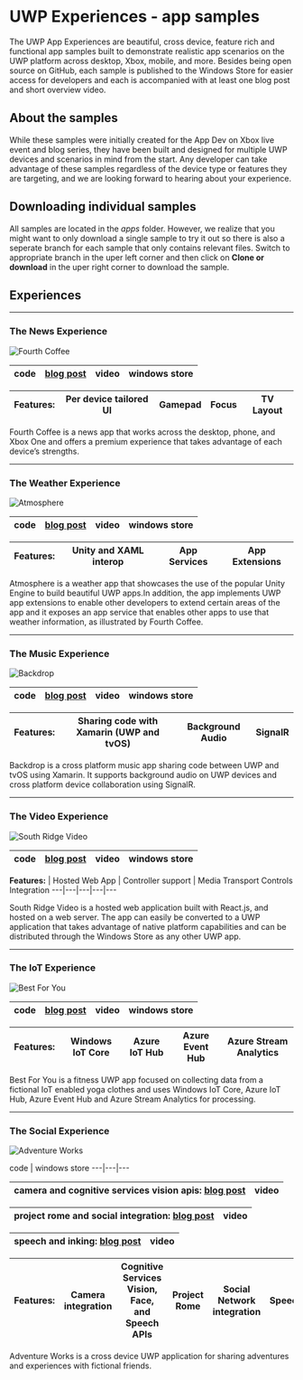 # UWP Experiences - app samples

The UWP App Experiences are beautiful, cross device, feature rich and functional app samples built to demonstrate realistic app scenarios on the UWP platform across desktop, Xbox, mobile, and more. Besides being open source on GitHub, each sample is published to the Windows Store for easier access for developers and each is accompanied with at least one blog post and short overview video. 

## About the samples ##
While these samples were initially created for the App Dev on Xbox live event and blog series, they have been built and designed for multiple UWP devices and scenarios in mind from the start. Any developer can take advantage of these samples regardless of the device type or features they are targeting, and we are looking forward to hearing about your experience.


## Downloading individual samples ##
All samples are located in the *apps* folder. However, we realize that you might want to only download a single sample to try it out so there is also a seperate branch for each sample that only contains relevant files. Switch to appropriate branch in the uper left corner and then click on **Clone or download** in the uper right corner to download the sample.


## Experiences ##
***

### The News Experience ###

![Fourth Coffee][news-image]

code | [blog post][news-blog-post] | video | windows store
---|---|---|---

**Features:** | Per device tailored UI | Gamepad | Focus | TV Layout
---|---|---|---|---

Fourth Coffee is a news app that works across the desktop, phone, and Xbox One and offers a premium experience that takes advantage of each device’s strengths.

***

### The Weather Experience ###

![Atmosphere][weather-image]

code | [blog post][news-blog-post] | video | windows store
---|---|---|---

**Features:** | Unity and XAML interop | App Services | App Extensions
---|---|---|---

Atmosphere is a weather app that showcases the use of the popular Unity Engine to build beautiful UWP apps.In addition, the app implements UWP app extensions to enable other developers to extend certain areas of the app and it exposes an app service that enables other apps to use that weather information, as illustrated by Fourth Coffee.

***

### The Music Experience ###

![Backdrop][music-image]

code | [blog post][music-blog-post] | video | windows store
---|---|---|---

**Features:** | Sharing code with Xamarin (UWP and tvOS) | Background Audio | SignalR
---|---|---|---

Backdrop is a cross platform music app sharing code between UWP and tvOS using Xamarin. It supports background audio on UWP devices and cross platform device collaboration using SignalR.

***

### The Video Experience ###

![South Ridge Video][video-image]

code | [blog post][video-blog-post] | video | windows store
---|---|---|---

**Features:** | Hosted Web App | Controller support | Media Transport Controls Integration
---|---|---|---|---

South Ridge Video is a hosted web application built with React.js, and hosted on a web server. The app can easily be converted to a UWP application that takes advantage of native platform capabilities and can be distributed through the Windows Store as any other UWP app.

***

### The IoT Experience ###

![Best For You][iot-image]

code | [blog post][iot-blog-post] | video | windows store
---|---|---|---

**Features:** | Windows IoT Core | Azure IoT Hub | Azure Event Hub | Azure Stream Analytics
---|---|---|---|---

Best For You is a fitness UWP app focused on collecting data from a fictional IoT enabled yoga clothes and uses Windows IoT Core, Azure IoT Hub, Azure Event Hub and Azure Stream Analytics for processing.

***

### The Social Experience ###

![Adventure Works][social-image]

code | windows store
---|---|---

camera and cognitive services vision apis: [blog post][social-blog-post-1] | video
---|---

project rome and social integration: [blog post][social-blog-post-2] | video
---|---

speech and inking: [blog post][social-blog-post-3] | video
---|---

**Features:** | Camera integration | Cognitive Services Vision, Face, and Speech APIs | Project Rome | Social Network integration | Speech | Inking
---|---|---|---|---|---|---

Adventure Works is a cross device UWP application for sharing adventures and experiences with fictional friends. 



[news-image]: http://i.imgur.com/nJAlk3k.gif
[news-source]: https://github.com/Microsoft/AppDevXbox/tree/news
[news-blog-post]: https://blogs.windows.com/buildingapps/2016/09/09/tailoring-your-app-for-xbox-and-the-tv-app-dev-on-xbox-series

[weather-image]: http://i.imgur.com/HlAcl4A.gif
[weather-source]: https://github.com/Microsoft/AppDevXbox/tree/Atmosphere
[weather-blog-post]: https://blogs.windows.com/buildingapps/2016/09/15/unity-interop-and-app-extensibility-app-dev-on-xbox-series

[music-image]: http://i.imgur.com/GjIDRqB.gif
[music-source]: https://github.com/Microsoft/AppDevXbox/tree/Backdrop_music_app
[music-blog-post]: https://blogs.windows.com/buildingapps/2016/09/23/background-audio-and-cross-platform-development-with-xamarin-app-dev-on-xbox-series

[video-image]: http://i.imgur.com/JFdnwvz.gif
[video-source]: https://github.com/Microsoft/AppDevXbox/tree/SouthRidge_video_app
[video-blog-post]: (https://blogs.windows.com/buildingapps/2016/09/30/uwp-hosted-web-app-on-xbox-one-app-dev-on-xbox-series)

[iot-image]: http://i.imgur.com/v3gVx0K.gif
[iot-source]: https://github.com/Microsoft/AppDevXbox/tree/BestForYou_iot_app
[iot-blog-post]: https://blogs.windows.com/buildingapps/2016/10/13/internet-of-things-on-the-xbox-app-dev-on-xbox-series

[social-image]: http://i.imgur.com/OEdPlSc.gif
[social-source]: https://github.com/Microsoft/AppDevXbox/tree/AdventureWorks_v3_speech_ink
[social-blog-post-1]: https://blogs.windows.com/buildingapps/2016/10/21/camera-apis-with-a-dash-of-cloud-intelligence-in-a-uwp-app-app-dev-on-xbox-series
[social-blog-post-2]: https://blogs.windows.com/buildingapps/2016/10/27/going-social-project-rome-maps-social-network-integration-app-dev-on-xbox-series
[social-blog-post-3]: https://blogs.windows.com/buildingapps/2016/11/04/getting-personal-speech-and-inking-app-dev-on-xbox-series



